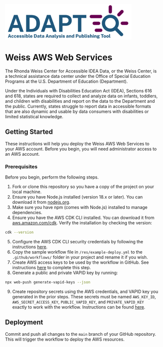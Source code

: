 ![ADAPT Logo](/res/ADAPT_Logo.png "Accessible Data Analysis and Publishing Tool")

# Weiss AWS Web Services
The Rhonda Weiss Center for Accessible IDEA Data, or the Weiss Center, is a technical assistance data center under the Office of Special Education Programs at the U.S. Department of Education (Department).

Under the Individuals with Disabilities Education Act (IDEA), Sections 616 and 618, states are required to collect and analyze data on infants, toddlers, and children with disabilities and report on the data to the Department and the public. Currently, states struggle to report data in accessible formats that are also dynamic and usable by data consumers with disabilities or limited statistical knowledge. 

## Getting Started
These instructions will help you deploy the Weiss AWS Web Services to your AWS account. Before you begin, you will need administrator access to an AWS account.

### Prerequisites
Before you begin, perform the following steps.

1. Fork or clone this repository so you have a copy of the project on your local machine.
2. Ensure you have Node.js installed (version 18.x or later). You can download it from [nodejs.org](https://nodejs.org/).
3. Make sure you have npm (comes with Node.js) installed to manage dependencies.
4. Ensure you have the AWS CDK CLI installed. You can download it from [aws.amazon.com/cdk](https://aws.amazon.com/cdk/).
Verify the installation by checking the version:
```sh
cdk --version
```
5. Configure the AWS CDK CLI security credentials by following the instructions [here](https://docs.aws.amazon.com/cli/latest/userguide/cli-chap-authentication.html).
6. Copy the sample workflow file in `/res/example-deploy.yml` to the `.github/workflows/` folder in your project and rename it if you wish.
7. Create AWS access keys to be used by the workflow in GitHub. See instructions [here](https://docs.aws.amazon.com/IAM/latest/UserGuide/id_credentials_access-keys.html#Using_CreateAccessKey) to complete this step.
8. Generate a public and private VAPID key by running:
```sh
npx web-push generate-vapid-keys --json
```
9. Create repository secrets using the AWS credentials, and VAPID key you generated in the prior steps. These secrets must be named `AWS_KEY_ID`, `AWS_SECRET_ACCESS_KEY`, `PUBLIC_VAPID_KEY`, and `PRIVATE_VAPID_KEY` exactly to work with the workflow. Instructions can be found [here](https://docs.github.com/en/actions/security-for-github-actions/security-guides/using-secrets-in-github-actions#creating-secrets-for-a-repository).

## Deployment
Commit and push all changes to the `main` branch of your GitHub repository. This will trigger the workflow to deploy the AWS resources.


